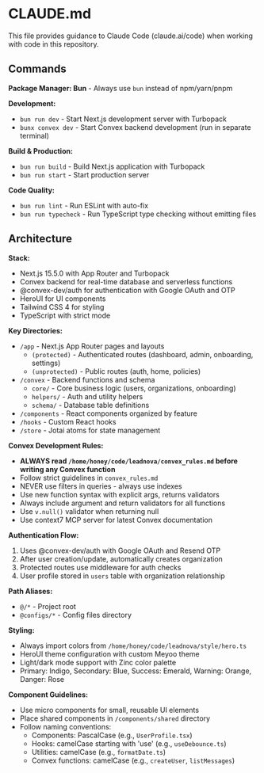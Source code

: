 # CLAUDE.md

This file provides guidance to Claude Code (claude.ai/code) when working with code in this repository.

## Commands

**Package Manager: Bun** - Always use `bun` instead of npm/yarn/pnpm

**Development:**
- `bun run dev` - Start Next.js development server with Turbopack
- `bunx convex dev` - Start Convex backend development (run in separate terminal)

**Build & Production:**
- `bun run build` - Build Next.js application with Turbopack
- `bun run start` - Start production server

**Code Quality:**
- `bun run lint` - Run ESLint with auto-fix
- `bun run typecheck` - Run TypeScript type checking without emitting files

## Architecture

**Stack:**
- Next.js 15.5.0 with App Router and Turbopack
- Convex backend for real-time database and serverless functions
- @convex-dev/auth for authentication with Google OAuth and OTP
- HeroUI for UI components
- Tailwind CSS 4 for styling
- TypeScript with strict mode

**Key Directories:**
- `/app` - Next.js App Router pages and layouts
  - `(protected)` - Authenticated routes (dashboard, admin, onboarding, settings)
  - `(unprotected)` - Public routes (auth, home, policies)
- `/convex` - Backend functions and schema
  - `core/` - Core business logic (users, organizations, onboarding)
  - `helpers/` - Auth and utility helpers
  - `schema/` - Database table definitions
- `/components` - React components organized by feature
- `/hooks` - Custom React hooks
- `/store` - Jotai atoms for state management

**Convex Development Rules:**
- **ALWAYS read `/home/honey/code/leadnova/convex_rules.md` before writing any Convex function**
- Follow strict guidelines in `convex_rules.md`
- NEVER use filters in queries - always use indexes
- Use new function syntax with explicit args, returns validators
- Always include argument and return validators for all functions
- Use `v.null()` validator when returning null
- Use context7 MCP server for latest Convex documentation

**Authentication Flow:**
1. Uses @convex-dev/auth with Google OAuth and Resend OTP
2. After user creation/update, automatically creates organization
3. Protected routes use middleware for auth checks
4. User profile stored in `users` table with organization relationship

**Path Aliases:**
- `@/*` - Project root
- `@configs/*` - Config files directory

**Styling:**
- Always import colors from `/home/honey/code/leadnova/style/hero.ts`
- HeroUI theme configuration with custom Meyoo theme
- Light/dark mode support with Zinc color palette
- Primary: Indigo, Secondary: Blue, Success: Emerald, Warning: Orange, Danger: Rose

**Component Guidelines:**
- Use micro components for small, reusable UI elements
- Place shared components in `/components/shared` directory
- Follow naming conventions:
  - Components: PascalCase (e.g., `UserProfile.tsx`)
  - Hooks: camelCase starting with 'use' (e.g., `useDebounce.ts`)
  - Utilities: camelCase (e.g., `formatDate.ts`)
  - Convex functions: camelCase (e.g., `createUser`, `listMessages`)